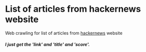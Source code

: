 # List of articles from hackernews website
<p>Web crawling for list of articles from <a href="https://news.ycombinator.com/">hackernews</a> website</p>
<h5 ><i>I just get the 'link' and 'title' and 'score'.</i></h5>
